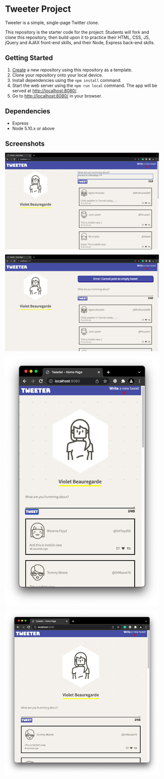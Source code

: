 # Tweeter Project

Tweeter is a simple, single-page Twitter clone.

This repository is the starter code for the project: Students will fork and clone this repository, then build upon it to practice their HTML, CSS, JS, jQuery and AJAX front-end skills, and their Node, Express back-end skills.

## Getting Started

1. [Create](https://docs.github.com/en/repositories/creating-and-managing-repositories/creating-a-repository-from-a-template) a new repository using this repository as a template.
2. Clone your repository onto your local device.
3. Install dependencies using the `npm install` command.
3. Start the web server using the `npm run local` command. The app will be served at <http://localhost:8080/>.
4. Go to <http://localhost:8080/> in your browser.

## Dependencies

- Express
- Node 5.10.x or above

## Screenshots
!["Screenshot of tweet compose box with character counter"](https://github.com/s-abdale/tweeter/blob/master/docs/desktop-char-count.png)

!["Screenshot of error message"](https://github.com/s-abdale/tweeter/blob/master/docs/desktop-error-msg.png)

!["Screenshot of mobile format"](https://github.com/s-abdale/tweeter/blob/master/docs/mobile-view.png)

!["Screenshot of tablet format"](https://github.com/s-abdale/tweeter/blob/master/docs/tablet-view.png)